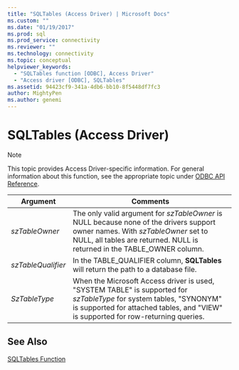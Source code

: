 ```yaml
---
title: "SQLTables (Access Driver) | Microsoft Docs"
ms.custom: ""
ms.date: "01/19/2017"
ms.prod: sql
ms.prod_service: connectivity
ms.reviewer: ""
ms.technology: connectivity
ms.topic: conceptual
helpviewer_keywords: 
  - "SQLTables function [ODBC], Access Driver"
  - "Access driver [ODBC], SQLTables"
ms.assetid: 94423cf9-341a-4db6-bb10-8f5448df7fc3
author: MightyPen
ms.author: genemi
---
```

# SQLTables (Access Driver)
> [!NOTE]  
>  This topic provides Access Driver-specific information. For general information about this function, see the appropriate topic under [ODBC API Reference](../../odbc/reference/syntax/odbc-api-reference.md).  
  
|Argument|Comments|  
|--------------|--------------|  
|*szTableOwner*|The only valid argument for *szTableOwner* is NULL because none of the drivers support owner names. With *szTableOwner* set to NULL, all tables are returned. NULL is returned in the TABLE_OWNER column.|  
|*szTableQualifier*|In the TABLE_QUALIFIER column, **SQLTables** will return the path to a database file.|  
|*SzTableType*|When the Microsoft Access driver is used, "SYSTEM TABLE" is supported for *szTableType* for system tables, "SYNONYM" is supported for attached tables, and "VIEW" is supported for row-returning queries.|  
  
## See Also  
 [SQLTables Function](../../odbc/reference/syntax/sqltables-function.md)
